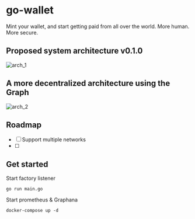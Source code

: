 # go-wallet
Mint your wallet, and start getting paid from all over the world. More human. More secure. 

## Proposed system architecture v0.1.0
![arch_1](https://user-images.githubusercontent.com/37840702/196417432-87f66807-adba-4467-804c-a94b25784dbb.png)


## A more decentralized architecture using the Graph
![arch_2](https://user-images.githubusercontent.com/37840702/196417343-7bad13e9-7dd5-4d75-8e90-a5c195e5fd1b.png)


## Roadmap

- [ ] Support multiple networks
- [ ] 

## Get started 

Start factory listener

```go run main.go```


Start prometheus & Graphana

```docker-compose up -d```
